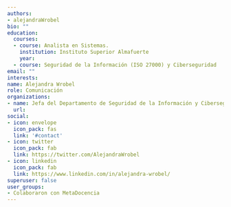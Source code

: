 ```yaml
---
authors:
- alejandraWrobel
bio: ""
education:
  courses:
  - course: Analista en Sistemas.
    institution: Instituto Superior Almafuerte 
    year: 
  - course: Seguridad de la Información (ISO 27000) y Ciberseguridad
email: ""
interests:
name: Alejandra Wrobel
role: Comunicación
organizations: 
- name: Jefa del Departamento de Seguridad de la Información y Ciberseguridad (Subsecretaría de Modernización de la Provincia del Chaco)
  url: 
social:
- icon: envelope
  icon_pack: fas
  link: '#contact'
- icon: twitter
  icon_pack: fab
  link: https://twitter.com/AlejandraWrobel
- icon: linkedin
  icon_pack: fab
  link: https://www.linkedin.com/in/alejandra-wrobel/
superuser: false
user_groups:
- Colaboraron con MetaDocencia
---
```




